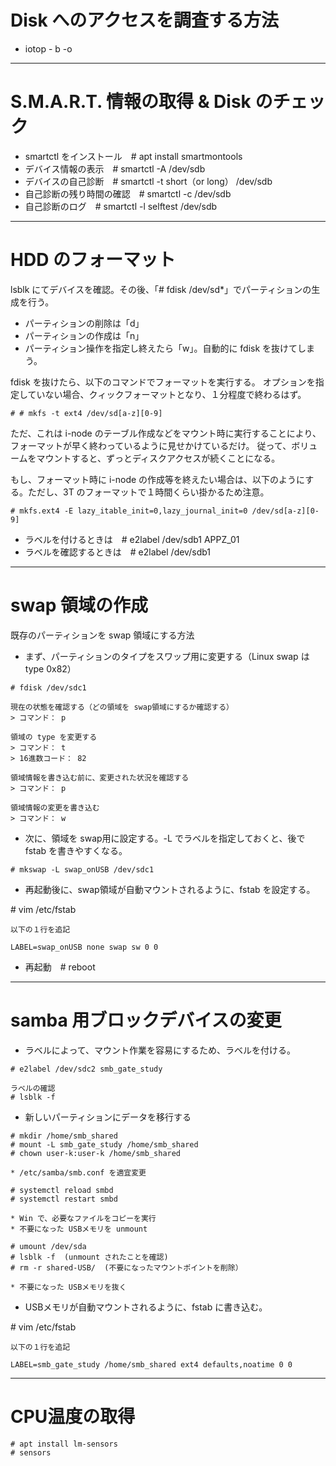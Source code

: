 # Disk へのアクセスを調査する方法  
* iotop - b -o  

---
# S.M.A.R.T. 情報の取得 & Disk のチェック  
* smartctl をインストール　# apt install smartmontools  
* デバイス情報の表示　# smartctl -A /dev/sdb  
* デバイスの自己診断　# smartctl -t short（or long） /dev/sdb  
* 自己診断の残り時間の確認　# smartctl -c /dev/sdb  
* 自己診断のログ　# smartctl -l selftest /dev/sdb  

---
# HDD のフォーマット  
lsblk にてデバイスを確認。その後、「# fdisk /dev/sd*」でパーティションの生成を行う。  
* パーティションの削除は「d」  
* パーティションの作成は「n」  
* パーティション操作を指定し終えたら「w」。自動的に fdisk を抜けてしまう。

fdisk を抜けたら、以下のコマンドでフォーマットを実行する。
オプションを指定していない場合、クィックフォーマットとなり、１分程度で終わるはず。
```
# # mkfs -t ext4 /dev/sd[a-z][0-9]
```

ただ、これは i-node のテーブル作成などをマウント時に実行することにより、フォーマットが早く終わっているように見せかけているだけ。
従って、ボリュームをマウントすると、ずっとディスクアクセスが続くことになる。

もし、フォーマット時に i-node の作成等を終えたい場合は、以下のようにする。ただし、3T のフォーマットで１時間くらい掛かるため注意。
```
# mkfs.ext4 -E lazy_itable_init=0,lazy_journal_init=0 /dev/sd[a-z][0-9]
```

* ラベルを付けるときは　# e2label /dev/sdb1 APPZ_01  
* ラベルを確認するときは　# e2label /dev/sdb1

---
# swap 領域の作成
既存のパーティションを swap 領域にする方法

* まず、パーティションのタイプをスワップ用に変更する（Linux swap は type 0x82）
```
# fdisk /dev/sdc1

現在の状態を確認する（どの領域を swap領域にするか確認する）
> コマンド： p

領域の type を変更する
> コマンド： t
> 16進数コード： 82

領域情報を書き込む前に、変更された状況を確認する
> コマンド： p

領域情報の変更を書き込む
> コマンド： w
```

* 次に、領域を swap用に設定する。-L でラベルを指定しておくと、後で fstab を書きやすくなる。
```
# mkswap -L swap_onUSB /dev/sdc1
```

* 再起動後に、swap領域が自動マウントされるように、fstab を設定する。

\# vim /etc/fstab
```
以下の１行を追記

LABEL=swap_onUSB none swap sw 0 0
```
* 再起動　# reboot

---
# samba 用ブロックデバイスの変更
* ラベルによって、マウント作業を容易にするため、ラベルを付ける。
```
# e2label /dev/sdc2 smb_gate_study

ラベルの確認
# lsblk -f
```

* 新しいパーティションにデータを移行する
```
# mkdir /home/smb_shared
# mount -L smb_gate_study /home/smb_shared
# chown user-k:user-k /home/smb_shared

* /etc/samba/smb.conf を適宜変更

# systemctl reload smbd
# systemctl restart smbd

* Win で、必要なファイルをコピーを実行
* 不要になった USBメモリを unmount

# umount /dev/sda
# lsblk -f  (unmount されたことを確認)
# rm -r shared-USB/  (不要になったマウントポイントを削除）

* 不要になった USBメモリを抜く
```

* USBメモリが自動マウントされるように、fstab に書き込む。

\# vim /etc/fstab
```
以下の１行を追記

LABEL=smb_gate_study /home/smb_shared ext4 defaults,noatime 0 0
```

---
# CPU温度の取得
```
# apt install lm-sensors
# sensors
```

